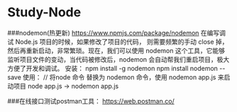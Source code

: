 # Study-Node
###nodemon(热更新)
https://www.npmjs.com/package/nodemon
在编写调试 Node.js 项目的时候，如果修改了项目的代码， 则需要频繁的手动 close 掉，然后再重新启动，非常繁琐。现在，我们可以使用 nodemon 这个工具，它能够监听项目文件的变动，当代码被修改后，nodemon 会自动帮我们重启项目，极大方便了开发和调试。
安装：
npm install -g nodemon
npm install nodemon --save
使用：
// 将node 命令 替换为 nodemon 命令，使用 nodemon app.js 来启动项目
node app.js -> nodemon app.js


###在线接口测试postman工具： 
https://web.postman.co/
